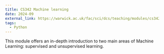 ```yaml
---
title: CS342 Machine learning
date: 2024-09
external_link: https://warwick.ac.uk/fac/sci/dcs/teaching/modules/cs342/
tags:
  - Python
---
```


This module offers an in-depth introduction to two main areas of Machine Learning: supervised and unsupervised learning.

<!--more-->
